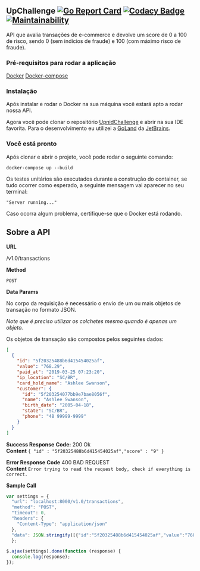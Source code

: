 **UpChallenge** [![Go Report Card](https://goreportcard.com/badge/github.com/leopedroso45/UpnidChallenge)](https://goreportcard.com/report/github.com/leopedroso45/UpnidChallenge) [![Codacy Badge](https://app.codacy.com/project/badge/Grade/5b7fb0784c924e20ae9ac1ecba27cb9b)](https://www.codacy.com/manual/leopedroso45/UpnidChallenge?utm_source=github.com&amp;utm_medium=referral&amp;utm_content=leopedroso45/UpnidChallenge&amp;utm_campaign=Badge_Grade) [![Maintainability](https://api.codeclimate.com/v1/badges/69487d6ab55a7f002aff/maintainability)](https://codeclimate.com/github/leopedroso45/UpnidChallenge/maintainability)
----
API que avalia transações de e-commerce e devolve um score de 0 a 100 de risco, sendo 0 (sem indícios de fraude) e 100 (com máximo risco de fraude).

### Pré-requisitos para rodar a aplicação

  [Docker](https://docs.docker.com/)
  [Docker-compose](https://docs.docker.com/compose/install/)

### Instalação

  Após instalar e rodar o Docker na sua máquina você estará apto a rodar nossa API.

  Agora você pode clonar o repositório [UpnidChallenge](https://github.com/leopedroso45/UpnidChallenge) e abrir na sua IDE favorita. Para o desenvolvimento eu utilizei a [GoLand](https://www.jetbrains.com/pt-br/go/) da [JetBrains](https://www.jetbrains.com/pt-br/).

### Você está pronto

  Após clonar e abrir o projeto, você pode rodar o seguinte comando: 

  ```docker-compose up --build```

  Os testes unitários são executados durante a construção do container, se tudo ocorrer como esperado, a seguinte mensagem vai aparecer no seu terminal: 

  ```"Server running..."```

Caso ocorra algum problema, certifique-se que o Docker está rodando.

 **Sobre a API**
----

  **URL**

  /v1.0/transactions

  **Method**

  `POST`

  **Data Params**

No corpo da requisição é necessário o envio de um ou mais objetos de transação no formato JSON.

  *Note que é preciso utilizar os colchetes mesmo quando é apenas um objeto.*

Os objetos de transação são compostos pelos seguintes dados:
```json
[
  {
    "id": "5f20325488b6d415454025af",
    "value": "768.29",
    "paid_at": "2019-03-25 07:23:20",
    "ip_location": "SC/BR",
    "card_hold_name": "Ashlee Swanson",
    "customer": {
      "id": "5f203254077bb9e7bae8056f",
      "name": "Ashlee Swanson",
      "birth_date": "2005-04-18",
      "state": "SC/BR",
      "phone": "48 99999-9999"
    }
  }
]
```

  **Success Response**
  **Code:** 200 Ok <br/>
    **Content** `{ "id" : "5f20325488b6d415454025af","score" : "9" }`
    
  **Error Response**
  **Code** 400 BAD REQUEST <br/>
    **Content** `Error trying to read the request body, check if everything is correct.`
    
  **Sample Call**

```javascript
var settings = {
  "url": "localhost:8000/v1.0/transactions",
  "method": "POST",
  "timeout": 0,
  "headers": {
    "Content-Type": "application/json"
  },
  "data": JSON.stringify([{"id":"5f20325488b6d415454025af","value":"768.29","paid_at":"2019-03-25 07:23:20","ip_location":"SC/BR","card_hold_name":"Ashlee Swanson","customer":{"id":"5f203254077bb9e7bae8056f","name":"Ashlee Swanson","birth_date":"2005-04-18","state":"SC/BR","phone":"48 99999-9999"}}]),
  };

$.ajax(settings).done(function (response) {
  console.log(response);
});
```
